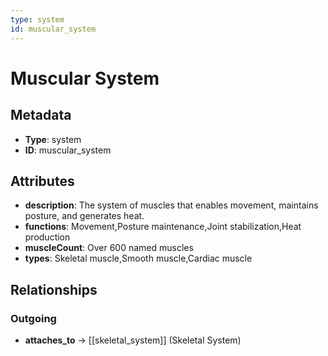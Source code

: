 ```yaml
---
type: system
id: muscular_system
---
```


# Muscular System

## Metadata

- **Type**: system
- **ID**: muscular_system

## Attributes

- **description**: The system of muscles that enables movement, maintains posture, and generates heat.
- **functions**: Movement,Posture maintenance,Joint stabilization,Heat production
- **muscleCount**: Over 600 named muscles
- **types**: Skeletal muscle,Smooth muscle,Cardiac muscle

## Relationships

### Outgoing

- **attaches_to** → [[skeletal_system]] (Skeletal System)

